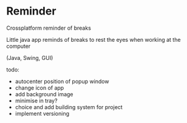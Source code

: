 # Reminder
Crossplatform reminder of breaks

Little java app reminds of breaks to rest the eyes when working at the computer

(Java, Swing, GUI)

todo:
 
- autocenter position of popup window
- change icon of app
- add background image
- minimise in tray?
- choice and add building system for project
- implement versioning
  